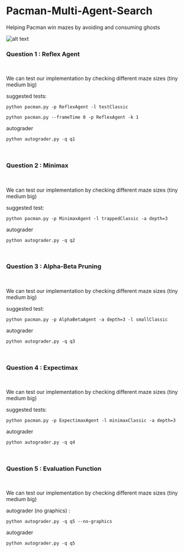 # Pacman-Multi-Agent-Search
Helping Pacman win mazes by avoiding and consuming ghosts

![alt text](https://inst.eecs.berkeley.edu/~cs188/sp21/assets/images/pacman_multi_agent.png)


<h3> Question 1 : Reflex Agent </h3> <br>

We can test our implementation by checking different maze sizes (tiny medium big)

suggested tests: </br>

```
python pacman.py -p ReflexAgent -l testClassic
```

```
python pacman.py --frameTime 0 -p ReflexAgent -k 1
```
autograder

```
python autograder.py -q q1
```

<br>


<h3> Question 2 : Minimax </h3> <br>

We can test our implementation by checking different maze sizes (tiny medium big)

suggested test: </br>

```
python pacman.py -p MinimaxAgent -l trappedClassic -a depth=3
```

autograder

```
python autograder.py -q q2
```

<br>



<h3> Question 3 : Alpha-Beta Pruning </h3> <br>

We can test our implementation by checking different maze sizes (tiny medium big)

suggested test: </br>

```
python pacman.py -p AlphaBetaAgent -a depth=3 -l smallClassic
```


autograder

```
python autograder.py -q q3
```

<br>



<h3> Question 4 : Expectimax </h3> <br>

We can test our implementation by checking different maze sizes (tiny medium big)

suggested tests: </br>

```
python pacman.py -p ExpectimaxAgent -l minimaxClassic -a depth=3
```
autograder

```
python autograder.py -q q4
```

<br>




<h3> Question 5 : Evaluation Function </h3> <br>

We can test our implementation by checking different maze sizes (tiny medium big)</br>

autograder (no graphics) :  

```
python autograder.py -q q5 --no-graphics
```


autograder

```
python autograder.py -q q5
```

<br>
